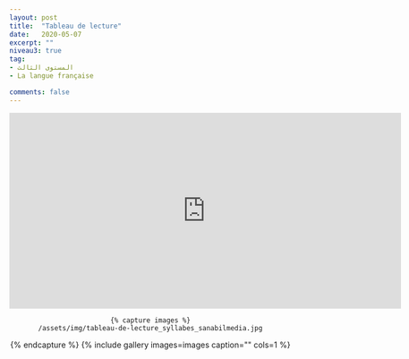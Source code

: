 ```yaml
---
layout: post
title:  "Tableau de lecture"
date:   2020-05-07
excerpt: ""
niveau3: true
tag:
- المستوى الثالث 
- La langue française

comments: false
---
```

<center>
<iframe width="700px" height="350px" src="https://www.youtube.com/embed/PM40Yn9NkYU?rel=0&controls=1&showinfo=0&modestbranding=1&enablejsapi=1" allowfullscreen frameborder="0" ></iframe>
	
	{% capture images %}
    /assets/img/tableau-de-lecture_syllabes_sanabilmedia.jpg
{% endcapture %}
{% include gallery images=images caption="" cols=1 %}
</center>
